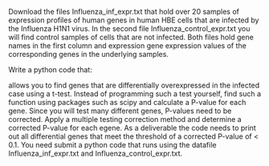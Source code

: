 Download the files Influenza_inf_expr.txt that hold over 20 samples of expression profiles of human genes in human HBE cells that are infected by the Influenza H1N1 virus. In the second file Influenza_control_expr.txt you will find control samples of cells that are not infected. Both files hold gene names in the first column and expression gene expression values of the corresponding genes in the underlying samples.

Write a python code that:

allows you to find genes that are differentially overexpressed in the infected case using a t-test. Instead of programming such a test yourself, find such a function using packages such as scipy and calculate a P-value for each gene.
Since you will test many different genes, P-values need to be corrected. Apply a multiple testing correction method and determine a corrected P-value for each egene.
As a deliverable the code needs to print out all differential genes that meet the threshold of a corrected P-value of < 0.1.
You need submit a python code that runs using the datafile Influenza_inf_expr.txt and Influenza_control_expr.txt.

